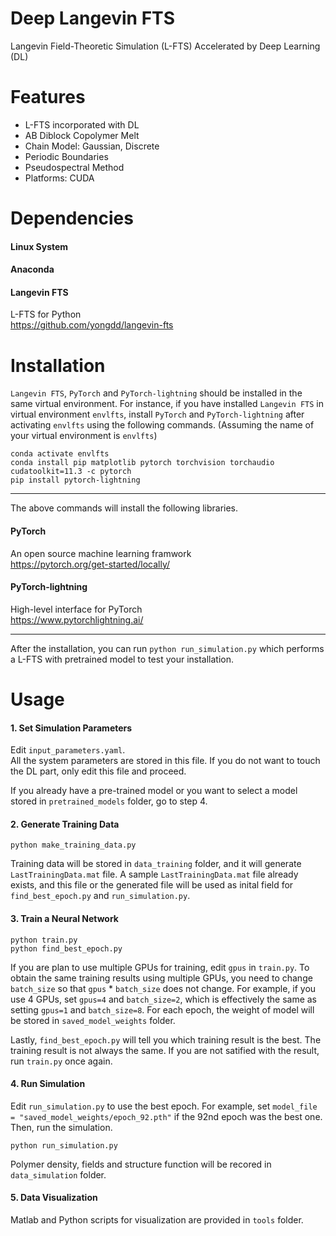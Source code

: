 # Deep Langevin FTS
Langevin Field-Theoretic Simulation (L-FTS) Accelerated by Deep Learning (DL)

# Features
* L-FTS incorporated with DL
* AB Diblock Copolymer Melt
* Chain Model: Gaussian, Discrete
* Periodic Boundaries
* Pseudospectral Method
* Platforms: CUDA

# Dependencies

#### Linux System

#### Anaconda

#### Langevin FTS
  L-FTS for Python   
  https://github.com/yongdd/langevin-fts

# Installation

`Langevin FTS`, `PyTorch` and `PyTorch-lightning` should be installed in the same virtual environment. For instance, if you have installed `Langevin FTS` in virtual environment `envlfts`, install `PyTorch` and `PyTorch-lightning` after activating `envlfts` using the following commands. (Assuming the name of your virtual environment is `envlfts`)

  `conda activate envlfts`   
  `conda install pip matplotlib pytorch torchvision torchaudio cudatoolkit=11.3 -c pytorch`   
  `pip install pytorch-lightning`   

* * *
The above commands will install the following libraries.
  
#### PyTorch
  An open source machine learning framwork   
  https://pytorch.org/get-started/locally/

#### PyTorch-lightning
  High-level interface for PyTorch   
  https://www.pytorchlightning.ai/

* * *   
After the installation, you can run `python run_simulation.py` which performs a L-FTS with pretrained model to test your installation.

# Usage

#### 1. Set Simulation Parameters
Edit `input_parameters.yaml`.   
All the system parameters are stored in this file. If you do not want to touch the DL part, only edit this file and proceed.

If you already have a pre-trained model or you want to select a model stored in `pretrained_models` folder, go to step 4.

#### 2. Generate Training Data
`python make_training_data.py`  

Training data will be stored in `data_training` folder, and it will generate `LastTrainingData.mat` file. A sample `LastTrainingData.mat` file already exists, and this file or the generated file will be used as inital field for `find_best_epoch.py` and `run_simulation.py`.   

#### 3. Train a Neural Network
`python train.py`   
`python find_best_epoch.py`  

If you are plan to use multiple GPUs for training, edit `gpus` in `train.py`. To obtain the same training results using multiple GPUs, you need to change `batch_size` so that `gpus` * `batch_size` does not change. For example, if you use 4 GPUs, set `gpus=4` and `batch_size=2`, which is effectively the same as setting `gpus=1` and `batch_size=8`. For each epoch, the weight of model will be stored in `saved_model_weights` folder.   

Lastly, `find_best_epoch.py` will tell you which training result is the best. The training result is not always the same. If you are not satified with the result, run `train.py` once again.   

#### 4. Run Simulation
Edit `run_simulation.py` to use the best epoch. For example, set `model_file = "saved_model_weights/epoch_92.pth"` if the 92nd epoch was the best one. Then, run the simulation.   

`python run_simulation.py`  

Polymer density, fields and structure function will be recored in `data_simulation` folder.   

#### 5. Data Visualization
Matlab and Python scripts for visualization are provided in `tools` folder.
